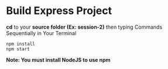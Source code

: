# Build Express Project
**cd** to your **source folder (Ex: session-2)** then typing Commands Sequentially in Your Terminal
```
npm install
npm start
```

**Note: You must install NodeJS to use npm**
